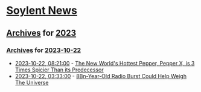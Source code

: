 # [Soylent News](../../../README.md)

## [Archives](../../index.md) for [2023](../index.md)

### [Archives](../../index.md) for [2023-10-22](index.md)

* [2023-10-22, 08:21:00](https://soylentnews.org/article.pl?sid=23/10/22/042249&from=rss) - [The New World's Hottest Pepper, Pepper X, is 3 Times Spicier Than its Predecessor](https://soylentnews.org/article.pl?sid=23/10/22/042249&from=rss)
* [2023-10-22, 03:33:00](https://soylentnews.org/article.pl?sid=23/10/22/0356208&from=rss) - [8Bn-Year-Old Radio Burst Could Help Weigh The Universe](https://soylentnews.org/article.pl?sid=23/10/22/0356208&from=rss)
